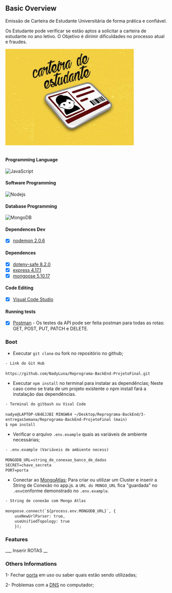 ## __Basic Overview__

Emissão de Carteira de Estudante Universitária de forma prática e confiável.

 Os Estudante pode verificar se estão aptos a solicitar a carteira de estudante no ano letivo.
 O Objetivo é dirimir dificuldades no processo atual e fraudes.

<p>
    <img src="img/CarteiraEstudante.jpg" align="center" width="400px" > 
    <br> </br>
</p>

#### Programming Language
![JavaScript](https://img.shields.io/badge/-JavaScript-black?style=flat-square&logo=javascript) 

#### Software Programming
 ![Nodejs](https://img.shields.io/badge/NodeJs-339933.svg?logo=node.js&logoColor=white)

 #### Database Programming 
  ![MongoDB](https://img.shields.io/badge/MongoDB-444444.svg?logo=mongoDB&logoColor=green)
#### Dependences Dev

 - [x] [nodemon 2.0.6](https://https://www.npmjs.com/package/nodemon)

#### Dependences
- [x] [dotenv-safe 8.2.0](https://https://www.npmjs.com/package/dotenv-safe)  
- [x] [express 4.17.1](https://https://expressjs.com/pt-br/)  
- [x] [mongoose 5.10.17](https://https://mongoosejs.com/docs/)  

#### Code Editing
- [x] [Visual Code Studio](https://https://code.visualstudio.com/) 

#### Running tests

- [x] [Postman](https://www.postman.com/) - Os testes da API pode ser feita postman para todas as rotas: GET, POST, PUT, PATCH e DELETE.
### __Boot__ 

- Executar `git clone` ou fork no repositório no github; 

```
- Link do Git Hub

https://github.com/NadyLuna/Reprograma-BackEnd-ProjetoFinal.git
```

- Executar  ```npm install``` no terminal para instalar as dependências; Neste caso como se trata de um projeto existente o npm install fará a instalação das dependências. 

```
- Terminal do gitbash ou Visal Code

nadye@LAPTOP-U84EJJBI MINGW64 ~/Desktop/Reprograma-BackEnd/3-entregasSemana/Reprograma-BackEnd-ProjetoFinal (main)
$ npm install
```

-  Verificar o arquivo `.env.example` quais as variáveis de ambiente necessárias;
```
- .env.example (Variáveis de ambiente necess)

MONGODB_URL=string_de_conexao_banco_de_dados
SECRET=chave_secreta
PORT=porta
```

- Conectar ao [MongoAtlas](https://www.mongodb.com/cloud/atlas); Para criar ou utilizar um Cluster e inserir a String de Conexão no app.js. a `URL do MONGO_URL` fica "guardada" no `.env`conforme demonstrado no `.env.example`.

``` 
- String de conexão com Mongo Atlas
   
mongoose.connect(`${process.env.MONGODB_URL}`, {
    useNewUrlParser: true,      
    useUnifiedTopology: true
    });
```



### __Features__

___ Inserir ROTAS __
### Others Informations

1- Fechar [porta](https://medium.com/@daniloassis.ti/como-finalizar-um-processo-em-aberto-no-windows-525652152902) em uso ou saber quais estão sendo utilizadas;

2- Problemas com a  [DNS](https://use.opendns.com/) no computador;



